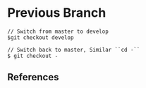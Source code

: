 # Previous Branch

```shell
// Switch from master to develop
$git checkout develop

// Switch back to master, Similar ``cd -``
$ git checkout -
```

## References


